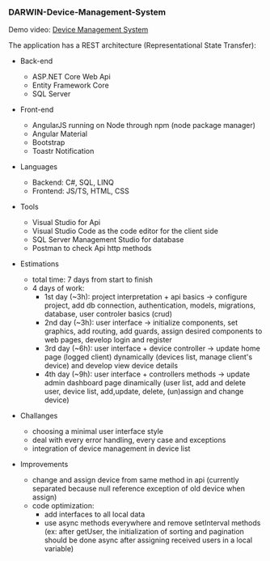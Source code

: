 ### DARWIN-Device-Management-System

Demo video: [Device Management System](https://www.youtube.com/watch?v=s-CMQloGCl8&list=PL6ntedEPd4LNxf9-jg7oqmyWHoSElMgAV&index=9)

The application has a REST architecture (Representational State Transfer):


- Back-end
  * ASP.NET Core Web Api
  * Entity Framework Core
  * SQL Server
 
 
 - Front-end
   * AngularJS running on Node through npm (node package manager)
   * Angular Material
   * Bootstrap
   * Toastr Notification
  
- Languages
  * Backend: C#, SQL, LINQ
  * Frontend: JS/TS, HTML, CSS
  
- Tools
  * Visual Studio for Api
  * Visual Studio Code as the code editor for the client side
  * SQL Server Management Studio for database
  * Postman to check Api http methods
 
 - Estimations
   * total time: 7 days from start to finish
   * 4 days of work: 
      * 1st day (~3h): project interpretation + api basics -> configure project, add db connection, authentication, models, migrations, database, user controler basics (crud)
      * 2nd day (~3h): user interface -> initialize components, set graphics, add routing, add guards, assign desired components to web pages, develop login and register
      * 3rd day (~6h): user interface + device controller -> update home page (logged client) dynamically (devices list, manage client's device) and develop view device details
      * 4th day (~9h): user interface + controllers methods -> update admin dashboard page dinamically (user list, add and delete user, device list, add,update, delete, (un)assign and change device)
 
- Challanges
  * choosing a minimal user interface style
  * deal with every error handling, every case and exceptions
  * integration of device management in device list
  
- Improvements
  *  change and assign device from same method in api (currently separated because null reference exception of old device when assign)
  *  code optimization: 
      *  add interfaces to all local data
      *  use async methods everywhere and remove setInterval methods (ex: after getUser, the initialization of sorting and pagination should be done async after assigning received users in a local variable)

